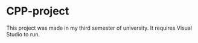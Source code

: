# CPP-project
This project was made in my third semester of university. It requires Visual Studio to run.
